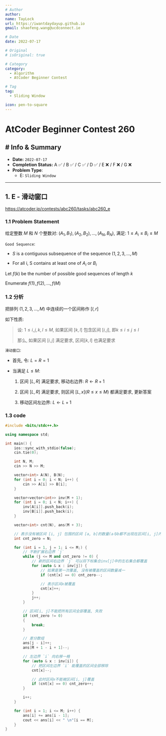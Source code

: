 ```yaml
---
# Author
author:
name: TayLock
url: https://iwantdaydayup.github.io
gmail: shaofeng.wang@ucdconnect.ie

# Date
date: 2022-07-17

# Original
# isOriginal: true

# Category
category:
  - Algorithm
  - AtCoder Beginner Contest

# Tag
tag:
  - Sliding Window

icon: pen-to-square
---
```


# AtCoder Beginner Contest 260

## # Info & Summary

- **Date:** `2022-07-17`
- **Completion Status:** A ✅ / B ✅ / C ✅ / D ✅ / E ❌ / F ❌ / G ❌
- **Problem Type**:
  - E: `Sliding Window`

---

## 1. E - 滑动窗口

<https://atcoder.jp/contests/abc260/tasks/abc260_e>

### 1.1 Problem Statement

给定整数 $M$ 和 $N$ 个整数对: $(A_1, B_1), (A_2, B_2),..., (A_N, B_N)$, 满足: $1 \le A_i \le B_i \le M$

`Good Sequence`:

- $S$ is a contiguous subsequence of the sequence $(1,2,3,...,M)$

- For all i, S contains at least one of $A_i$ or $B_i$

Let $f(k)$ be the number of possible good sequences of length $k$

Enumerate $f(1), f(2), …, f(M)$

### 1.2 分析

把排列 $(1, 2, 3, ..., M)$ 中连续的一个区间称作 $[l, r]$

如下性质:

> 设: $1 \le i, j, k, l \le M$, 如果区间 $[k, l]$ 包含区间 $[i, j]$, 即$k \le i \le j \le l$
>
> 那么, 如果区间 $[i, j]$ 满足要求, 区间$[k, l]$ 也满足要求

`滑动窗口`:

- 首先, 令: $L = R = 1$

- 当满足 $L \le M$:

    1. 区间 $[L, R]$ 满足要求, 移动右边界: $R \leftarrow R + 1$

    2. 区间 $[L, R]$ 满足要求, 则区间 $[L, x] (R \le x \le M)$ 都满足要求, 更新答案

    3. 移动区间左边界: $L \leftarrow L + 1$

### 1.3 code

```cpp
#include <bits/stdc++.h>

using namespace std;

int main() {
    ios::sync_with_stdio(false);
    cin.tie(0);

    int N, M;
    cin >> N >> M;

    vector<int> A(N), B(N);
    for (int i = 0; i < N; i++) {
        cin >> A[i] >> B[i];
    }

    vector<vector<int>> inv(M + 1);
    for (int i = 0; i < N; i++) {
        inv[A[i]].push_back(i);
        inv[B[i]].push_back(i);
    }

    vector<int> cnt(N), ans(M + 3);

    // 表示没有被区间 [i, j] 包围的区间 [a, b]的数量(a与b都不出现在区间[i, j]内)
    int cnt_zero = N;

    for (int i = 1, j = 1; i <= M;) {
        // 不断扩展右边界 `j`
        while (j <= M and cnt_zero != 0) {
            // 新的区间右边界 `j` 可以将下标集合inv[j]中的左右集合都覆盖
            for (auto & x : inv[j]) {
                // 如果是第一次覆盖, 没有被覆盖的区间数量减一
                if (cnt[x] == 0) cnt_zero--;

                // 表示区间x被覆盖
                cnt[x]++;
            }
            j++;
        }

        // 区间[i, j]不能把所有区间全部覆盖, 失败
        if (cnt_zero != 0)
        {
            break;
        }

        // 差分数组
        ans[j - i]++;
        ans[M + 1 - i + 1]--;

        // 左边界 `i` 向右移一格
        for (auto & x : inv[i]) {
            // 把区间左边界 `i` 能覆盖的区间全部移除
            cnt[x]--;

            // 此时区间x不能被区间[i, j]覆盖
            if (cnt[x] == 0) cnt_zero++;
        }

        i++;
    }

    for (int i = 1; i <= M; i++) {
        ans[i] += ans[i - 1];
        cout << ans[i] << " \n"[i == M];
    }
}
```

